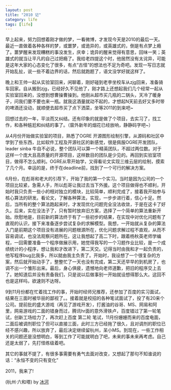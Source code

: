 ```yaml
---
layout: post
title: "2010 记"
category: life
tags: [life]
---
```


早上起来，努力回想着刚才做的梦，一看微博，才发现今天是2010的最后一天。最近一直做着各种各样的梦，或噩梦，或诡异的，或英雄式的，倒是有点梦上瘾了。噩梦醒来发现糟糕的事没发生，庆幸；诡异的醒来觉得有意思，回味一笑；英雄式的就当让平凡的自己过把瘾了。我给老四提这个时，他居然没有太诧异，可能是这年大家的心态变化了很多，有点“古怪”的想法也不足为奇吧。发现一写日志就开始乱扯，说一些不着边界的话，然后就跑题了，语文没学好就这样了。

晚上和王帅一起从实验室回来，闲聊着，刚好碰到老李坐校车从zjg回来，准备骑车回家。自从搬到zjg，已经好久不见他了，刚才路上还想起我们几个经常一起从实验室回来的，没想到想曹操曹操到。他刚从超市买几瓶的二锅头，天冷了暖身子，问我们要不要也来一瓶。就我这酒量就动不起的，才想起N天前去好又多时带的啤酒还没动，就顺便去超市买了点下洒菜，坐等2011的到来吧~

回想过去的一年，平淡而又纠结。还有印象的就是做了个项目，去实习了，找工作，和各种尴尬和纠结的事了。（窗外新年的烟花已经放响，静静码字吧~）

从4月份开始做实验室的项目，熟悉了OGRE 开源图形绘制引擎，从源码和社区中学到了些东西，比如软件工程及开源社区的新感觉，很是佩服OGRE开发团队，leader sinba 牛自不必说，整个团队可以算一个精英团队，不超过两位数。对于这样一个庞大且高质量的开源项目，这样数目的团队是少见的。再回到实验室项目，做得不怎么顺利。OGRE从零开始学，又得看论文实现三维云层的绘制，摸索了几个月。幸运的是，终于在deadline前，找到了一个可行的解决方案。

6月份，在彪哥和老大的引荐下，开始了我的第一个实习。当时是因为公司的一个项目比较紧，急需人手，所以彪哥让我过去当下外援。这个项目做得也不顺利，开始时我只负责一些小的相对独立的模块，比较简单，顺利完成了，接着我开始参与核心算法的研发。看论文，了解各种算法，实现，一步步进行着，信心十足。然后，当所有的整个算法跑起来时，才发现优化问题完全没法收敛，于是在这卡了好久。后来，实在没法子了，只有暂时放弃旧方案，选择了一个简单的算法重新开始。欣慰地是，目前新的算法终于有了一些初步的结果，在实现中对优化问题有了直观的认识，接下来准备逐步尝试复杂的求解模型。我想，一开始就从复杂的算法入门是前期这个项目没有进展的问题根源所在，优化问题求解过程不直观，从而不容易调试，也没法观察问题所在。这让我想起了高二下时，跟着杨秋英老师学编程，一回需要准备一个程序做展示用，她觉得我写的一个习题作业比较，是一个成绩统计的小程序，想让我和才改进下，第二天交。记得当时由我和才一起负责的，他写程序bug比我多，所以就由我主负责了。开始时，我设想了一个很复杂的方案，然后就开始动手了，整整忙了一天也没有完成，第二天还早早的到机房了，也调不出一个雏形出来。最后，身心俱疲，遗憾地向老师道歉，把旧的程序交上去了。她知道后并没有责备我们，只是说以后做事别一开始就设想得那么大。这回不也是这样吗，欲速则不达呀。

9到11月份都在忙着找工作的事，开始时经师兄推荐，还参加了百度的实习面试，结果在三面时被华丽的鄙视了。。接着就是校招的各种笔试面试了，投了有20来个公司。提前批的盛大游戏（再见了游戏开发），打酱油的谷哥、MS、网易和阿里，网易游戏的二面的错身而过，腾讯hr面的意外滑铁卢，百度错过了第一轮笔试，创新工场给力了，再次赶上百度 第二轮 笔试，11月份姗姗而来的百度电面，二面后被调剂职位了但可以直接三面，此时三方已经拖了很久，且对调剂的职位已经不感兴趣，所以放弃了，最后决定继续留杭州，呆小MS。到现在，一些工作相关的问题还是没想明白，等到工作了可能就明白了吧，未来的事未来再考虑。自己还是太弱了，先打怪练级着吧。

其它的事就不提了，有很多事需要有勇气去面对改变，又想起了那句不知谁说的话：“永恒不变的只有变化”

2011，我来了!

(杭州·六和塔) by [冰河](http://tianchunbinghe.blog.163.com/)

